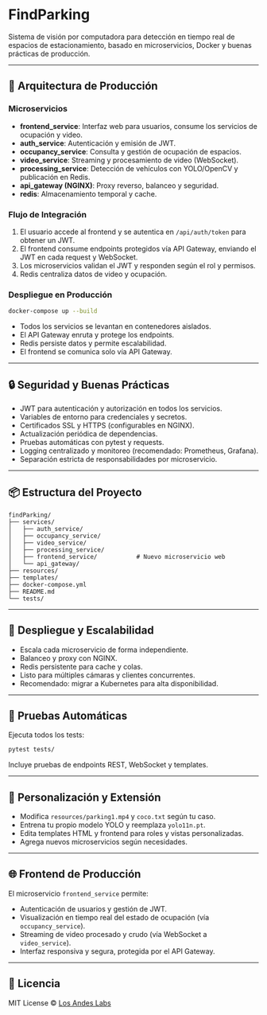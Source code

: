 
# FindParking

Sistema de visión por computadora para detección en tiempo real de espacios de estacionamiento, basado en microservicios, Docker y buenas prácticas de producción.

---

## 🚗 Arquitectura de Producción

### Microservicios

- **frontend_service**: Interfaz web para usuarios, consume los servicios de ocupación y video.
- **auth_service**: Autenticación y emisión de JWT.
- **occupancy_service**: Consulta y gestión de ocupación de espacios.
- **video_service**: Streaming y procesamiento de video (WebSocket).
- **processing_service**: Detección de vehículos con YOLO/OpenCV y publicación en Redis.
- **api_gateway (NGINX)**: Proxy reverso, balanceo y seguridad.
- **redis**: Almacenamiento temporal y cache.

### Flujo de Integración

1. El usuario accede al frontend y se autentica en `/api/auth/token` para obtener un JWT.
2. El frontend consume endpoints protegidos vía API Gateway, enviando el JWT en cada request y WebSocket.
3. Los microservicios validan el JWT y responden según el rol y permisos.
4. Redis centraliza datos de video y ocupación.

### Despliegue en Producción

```bash
docker-compose up --build
```

- Todos los servicios se levantan en contenedores aislados.
- El API Gateway enruta y protege los endpoints.
- Redis persiste datos y permite escalabilidad.
- El frontend se comunica solo vía API Gateway.

---

## 🔒 Seguridad y Buenas Prácticas

- JWT para autenticación y autorización en todos los servicios.
- Variables de entorno para credenciales y secretos.
- Certificados SSL y HTTPS (configurables en NGINX).
- Actualización periódica de dependencias.
- Pruebas automáticas con pytest y requests.
- Logging centralizado y monitoreo (recomendado: Prometheus, Grafana).
- Separación estricta de responsabilidades por microservicio.

---

## 📦 Estructura del Proyecto

```
findParking/
├── services/
│   ├── auth_service/
│   ├── occupancy_service/
│   ├── video_service/
│   ├── processing_service/
│   ├── frontend_service/           # Nuevo microservicio web
│   └── api_gateway/
├── resources/
├── templates/
├── docker-compose.yml
├── README.md
└── tests/
```

---

## 🐳 Despliegue y Escalabilidad

- Escala cada microservicio de forma independiente.
- Balanceo y proxy con NGINX.
- Redis persistente para cache y colas.
- Listo para múltiples cámaras y clientes concurrentes.
- Recomendado: migrar a Kubernetes para alta disponibilidad.

---

## 🧪 Pruebas Automáticas

Ejecuta todos los tests:

```bash
pytest tests/
```

Incluye pruebas de endpoints REST, WebSocket y templates.

---

## 🧠 Personalización y Extensión

- Modifica `resources/parking1.mp4` y `coco.txt` según tu caso.
- Entrena tu propio modelo YOLO y reemplaza `yolo11n.pt`.
- Edita templates HTML y frontend para roles y vistas personalizadas.
- Agrega nuevos microservicios según necesidades.

---

## 🌐 Frontend de Producción

El microservicio `frontend_service` permite:

- Autenticación de usuarios y gestión de JWT.
- Visualización en tiempo real del estado de ocupación (vía `occupancy_service`).
- Streaming de video procesado y crudo (vía WebSocket a `video_service`).
- Interfaz responsiva y segura, protegida por el API Gateway.

---

## 📜 Licencia

MIT License © [Los Andes Labs](https://github.com/TU_USUARIO)

